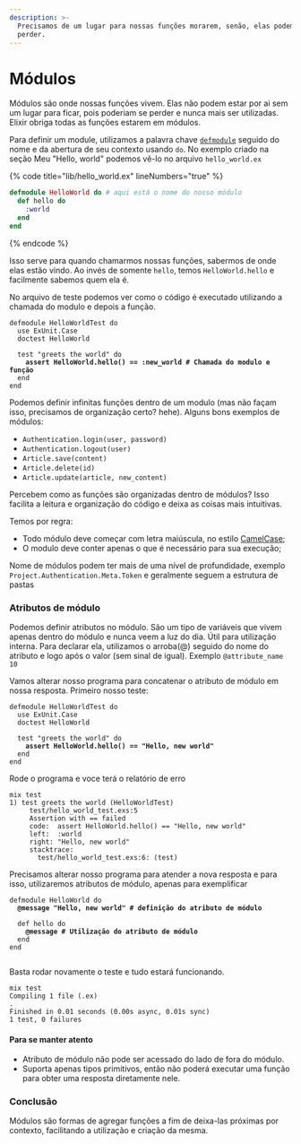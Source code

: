 ```yaml
---
description: >-
  Precisamos de um lugar para nossas funções morarem, senão, elas podem se
  perder.
---
```


# Módulos

Módulos são onde nossas funções vivem. Elas não podem estar por ai sem um lugar para ficar, pois poderiam se perder e nunca mais ser utilizadas. Elixir obriga todas as funções estarem em módulos.

Para definir um module, utilizamos a palavra chave [`defmodule`](https://elixir-lang.org/getting-started/modules-and-functions.html) seguido do nome e da abertura de seu contexto usando `do`. No exemplo criado na seção Meu "Hello, world" podemos vê-lo no arquivo `hello_world.ex`

{% code title="lib/hello_world.ex" lineNumbers="true" %}
```elixir
defmodule HelloWorld do # aqui está o nome do nosso módulo
  def hello do
    :world
  end
end
```
{% endcode %}

Isso serve para quando chamarmos nossas funções, sabermos de onde elas estão vindo. Ao invés de somente `hello`, temos `HelloWorld.hello` e facilmente sabemos quem ela é.

No arquivo de teste podemos ver como o código é executado utilizando a chamada do modulo e depois a função.

<pre class="language-elixir" data-title="test/hello_world_test.exs" data-line-numbers><code class="lang-elixir">defmodule HelloWorldTest do
  use ExUnit.Case
  doctest HelloWorld

  test "greets the world" do
<strong>    assert HelloWorld.hello() == :new_world # Chamada do modulo e função
</strong>  end
end
</code></pre>

Podemos definir infinitas funções dentro de um modulo (mas não façam isso, precisamos de organização certo? hehe). Alguns bons exemplos de módulos:

* `Authentication.login(user, password)`
* `Authentication.logout(user)`
* `Article.save(content)`
* `Article.delete(id)`
* `Article.update(article, new_content)`

Percebem como as funções são organizadas dentro de módulos? Isso facilita a leitura e organização do código e deixa as coisas mais intuitivas.

Temos por regra:

* Todo módulo deve começar com letra maiúscula, no estilo [CamelCase](https://pt.wikipedia.org/wiki/CamelCase);
* O modulo deve conter apenas o que é necessário para sua execução;

Nome de módulos podem ter mais de uma nível de profundidade, exemplo `Project.Authentication.Meta.Token` e geralmente seguem a estrutura de pastas

### Atributos de módulo

Podemos definir atributos no módulo. São um tipo de variáveis que vivem apenas dentro do módulo e nunca veem a luz do dia. Útil para utilização interna. Para declarar ela, utilizamos o arroba(@) seguido do nome do atributo e logo após o valor (sem sinal de igual). Exemplo `@attribute_name 10`

Vamos alterar nosso programa para concatenar o atributo de módulo em nossa resposta. Primeiro nosso teste:

<pre class="language-elixir" data-title="test/hello_world_test.exs" data-line-numbers><code class="lang-elixir">defmodule HelloWorldTest do
  use ExUnit.Case
  doctest HelloWorld

  test "greets the world" do
<strong>    assert HelloWorld.hello() == "Hello, new world"
</strong>  end
end
</code></pre>

Rode o programa e voce terá o relatório de erro

```shell
mix test
1) test greets the world (HelloWorldTest)
     test/hello_world_test.exs:5
     Assertion with == failed
     code:  assert HelloWorld.hello() == "Hello, new world"
     left:  :world
     right: "Hello, new world"
     stacktrace:
       test/hello_world_test.exs:6: (test)
```

Precisamos alterar nosso programa para atender a nova resposta e para isso, utilizaremos atributos de módulo, apenas para exemplificar

<pre class="language-elixir" data-title="lib/hello_world.ex" data-line-numbers><code class="lang-elixir">defmodule HelloWorld do
<strong>  @message "Hello, new world" # definição do atributo de módulo
</strong>  
  def hello do
<strong>    @message # Utilização do atributo de módulo
</strong>  end
end

</code></pre>

Basta rodar novamente o teste e tudo estará funcionando.

```shell
mix test
Compiling 1 file (.ex)
.
Finished in 0.01 seconds (0.00s async, 0.01s sync)
1 test, 0 failures
```

#### Para se manter atento

* Atributo de módulo não pode ser acessado do lado de fora do módulo.
* Suporta apenas tipos primitivos, então não poderá executar uma função para obter uma resposta diretamente nele.

### Conclusão

Módulos são formas de agregar funções a fim de deixa-las próximas por contexto, facilitando a utilização e criação da mesma.
